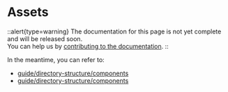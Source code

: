 # Assets

::alert{type=warning}
The documentation for this page is not yet complete and will be released soon.<br>
You can help us by [contributing to the documentation](/community/contribution#documentation-guide).
::

In the meantime, you can refer to:

- [guide/directory-structure/components](/guide/directory-structure/assets)
- [guide/directory-structure/components](/guide/directory-structure/public)
